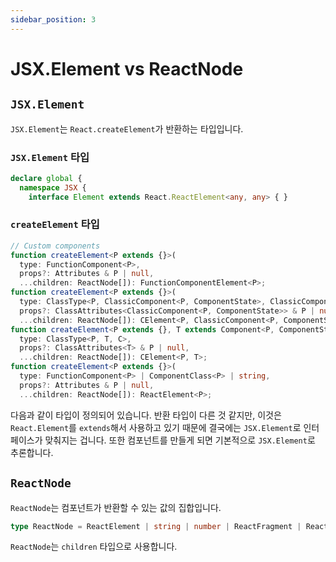 ```yaml
---
sidebar_position: 3
---
```


# JSX.Element vs ReactNode

## `JSX.Element`
`JSX.Element`는 `React.createElement`가 반환하는 타입입니다.

### `JSX.Element` 타입

```ts
declare global {
  namespace JSX {
    interface Element extends React.ReactElement<any, any> { }
```

### `createElement` 타입

```ts
// Custom components
function createElement<P extends {}>(
  type: FunctionComponent<P>,
  props?: Attributes & P | null,
  ...children: ReactNode[]): FunctionComponentElement<P>;
function createElement<P extends {}>(
  type: ClassType<P, ClassicComponent<P, ComponentState>, ClassicComponentClass<P>>,
  props?: ClassAttributes<ClassicComponent<P, ComponentState>> & P | null,
  ...children: ReactNode[]): CElement<P, ClassicComponent<P, ComponentState>>;
function createElement<P extends {}, T extends Component<P, ComponentState>, C extends ComponentClass<P>>(
  type: ClassType<P, T, C>,
  props?: ClassAttributes<T> & P | null,
  ...children: ReactNode[]): CElement<P, T>;
function createElement<P extends {}>(
  type: FunctionComponent<P> | ComponentClass<P> | string,
  props?: Attributes & P | null,
  ...children: ReactNode[]): ReactElement<P>;
```

다음과 같이 타입이 정의되어 있습니다. 반환 타입이 다른 것 같지만, 이것은 `React.Element`를 `extends`해서 사용하고 있기 때문에 결국에는 `JSX.Element`로 인터페이스가 맞춰지는 겁니다. 또한 컴포넌트를 만들게 되면 기본적으로 `JSX.Element`로 추론합니다.

## `ReactNode`
`ReactNode`는 컴포넌트가 반환할 수 있는 값의 집합입니다.

```ts
type ReactNode = ReactElement | string | number | ReactFragment | ReactPortal | boolean | null | undefined;
```

`ReactNode`는 `children` 타입으로 사용합니다.